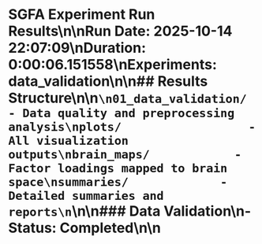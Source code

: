 # SGFA Experiment Run Results\n\n**Run Date:** 2025-10-14 22:07:09\n**Duration:** 0:00:06.151558\n**Experiments:** data_validation\n\n## Results Structure\n\n```\n01_data_validation/     - Data quality and preprocessing analysis\nplots/                  - All visualization outputs\nbrain_maps/            - Factor loadings mapped to brain space\nsummaries/             - Detailed summaries and reports\n```\n\n### Data Validation\n- Status: Completed\n\n